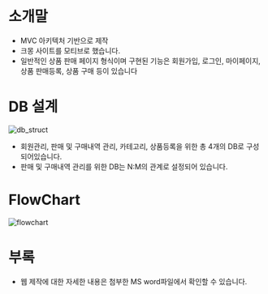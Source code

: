 # 소개말

- MVC 아키텍처 기반으로 제작
- 크몽 사이트를 모티브로 했습니다.
- 일반적인 상품 판매 페이지 형식이며 구현된 기능은 회원가입, 로그인, 마이페이지, 상품 판매등록, 상품 구매 등이 있습니다

# DB 설계

![db_struct](https://user-images.githubusercontent.com/29748479/62670510-78a52080-b9ce-11e9-8d12-31968fd23d03.png)

- 회원관리, 판매 및 구매내역 관리, 카테고리, 상품등록을 위한 총 4개의 DB로 구성되어있습니다.
- 판매 및 구매내역 관리를 위한 DB는 N:M의 관계로 설정되어 있습니다. 

# FlowChart

![flowchart](https://user-images.githubusercontent.com/29748479/62670716-1862ae80-b9cf-11e9-94b3-d459dadb26d2.png)

# 부록

- 웹 제작에 대한 자세한 내용은 첨부한 MS word파일에서 확인할 수 있습니다.
